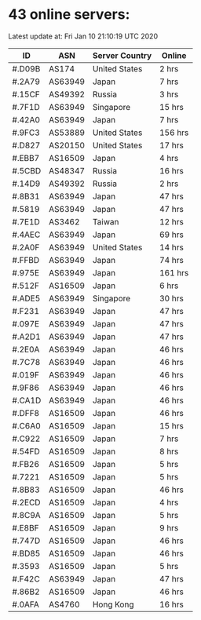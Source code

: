 # 43 online servers:

Latest update at: Fri Jan 10 21:10:19 UTC 2020

| ID | ASN | Server Country | Online |
| -- | --- | -------------- | ------ |
| #.D09B | AS174 | United States | 2 hrs |
| #.2A79 | AS63949 | Japan | 7 hrs |
| #.15CF | AS49392 | Russia | 3 hrs |
| #.7F1D | AS63949 | Singapore | 15 hrs |
| #.42A0 | AS63949 | Japan | 7 hrs |
| #.9FC3 | AS53889 | United States | 156 hrs |
| #.D827 | AS20150 | United States | 17 hrs |
| #.EBB7 | AS16509 | Japan | 4 hrs |
| #.5CBD | AS48347 | Russia | 16 hrs |
| #.14D9 | AS49392 | Russia | 2 hrs |
| #.8B31 | AS63949 | Japan | 47 hrs |
| #.5819 | AS63949 | Japan | 47 hrs |
| #.7E1D | AS3462 | Taiwan | 12 hrs |
| #.4AEC | AS63949 | Japan | 69 hrs |
| #.2A0F | AS63949 | United States | 14 hrs |
| #.FFBD | AS63949 | Japan | 74 hrs |
| #.975E | AS63949 | Japan | 161 hrs |
| #.512F | AS16509 | Japan | 6 hrs |
| #.ADE5 | AS63949 | Singapore | 30 hrs |
| #.F231 | AS63949 | Japan | 47 hrs |
| #.097E | AS63949 | Japan | 47 hrs |
| #.A2D1 | AS63949 | Japan | 47 hrs |
| #.2E0A | AS63949 | Japan | 46 hrs |
| #.7C78 | AS63949 | Japan | 46 hrs |
| #.019F | AS63949 | Japan | 46 hrs |
| #.9F86 | AS63949 | Japan | 46 hrs |
| #.CA1D | AS63949 | Japan | 46 hrs |
| #.DFF8 | AS16509 | Japan | 46 hrs |
| #.C6A0 | AS16509 | Japan | 15 hrs |
| #.C922 | AS16509 | Japan | 7 hrs |
| #.54FD | AS16509 | Japan | 8 hrs |
| #.FB26 | AS16509 | Japan | 5 hrs |
| #.7221 | AS16509 | Japan | 5 hrs |
| #.8B83 | AS16509 | Japan | 46 hrs |
| #.2ECD | AS16509 | Japan | 4 hrs |
| #.8C9A | AS16509 | Japan | 5 hrs |
| #.E8BF | AS16509 | Japan | 9 hrs |
| #.747D | AS16509 | Japan | 46 hrs |
| #.BD85 | AS16509 | Japan | 46 hrs |
| #.3593 | AS16509 | Japan | 5 hrs |
| #.F42C | AS63949 | Japan | 47 hrs |
| #.86B2 | AS16509 | Japan | 46 hrs |
| #.0AFA | AS4760 | Hong Kong | 16 hrs |

